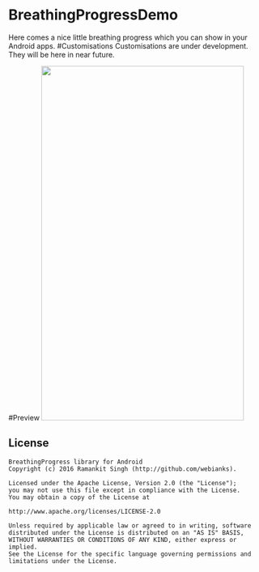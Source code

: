 # BreathingProgressDemo
Here comes a nice little breathing progress which you can show in your Android apps.
#Customisations
Customisations are under development. They will be here in near future.

#Preview
<img src="http://webianks.com/breathing_progress/breather.gif" height="700" width="400" >


## License

```
BreathingProgress library for Android
Copyright (c) 2016 Ramankit Singh (http://github.com/webianks).

Licensed under the Apache License, Version 2.0 (the "License");
you may not use this file except in compliance with the License.
You may obtain a copy of the License at

http://www.apache.org/licenses/LICENSE-2.0

Unless required by applicable law or agreed to in writing, software
distributed under the License is distributed on an "AS IS" BASIS,
WITHOUT WARRANTIES OR CONDITIONS OF ANY KIND, either express or implied.
See the License for the specific language governing permissions and
limitations under the License.
```
